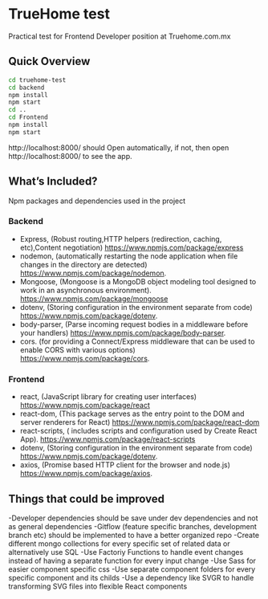 # TrueHome test
Practical test for Frontend Developer position at Truehome.com.mx
## Quick Overview

```sh
cd truehome-test
cd backend
npm install 
npm start
cd ..
cd Frontend
npm install 
npm start
```
http://localhost:8000/ should Open automatically, if not, then open http://localhost:8000/ to see the app.

## What’s Included?

Npm packages and dependencies used in the project

### Backend

- Express, (Robust routing,HTTP helpers (redirection, caching, etc),Content negotiation) https://www.npmjs.com/package/express
- nodemon, (automatically restarting the node application when file changes in the directory are detected) https://www.npmjs.com/package/nodemon.
- Mongoose, (Mongoose is a MongoDB object modeling tool designed to work in an asynchronous environment). https://www.npmjs.com/package/mongoose
- dotenv, (Storing configuration in the environment separate from code) https://www.npmjs.com/package/dotenv.
- body-parser, (Parse incoming request bodies in a middleware before your handlers) https://www.npmjs.com/package/body-parser.
- cors. (for providing a Connect/Express middleware that can be used to enable CORS with various options) https://www.npmjs.com/package/cors.

### Frontend

- react, (JavaScript library for creating user interfaces) https://www.npmjs.com/package/react
- react-dom, (This package serves as the entry point to the DOM and server renderers for React) https://www.npmjs.com/package/react-dom
- react-scripts, ( includes scripts and configuration used by Create React App). https://www.npmjs.com/package/react-scripts
- dotenv, (Storing configuration in the environment separate from code) https://www.npmjs.com/package/dotenv.
- axios, (Promise based HTTP client for the browser and node.js) https://www.npmjs.com/package/axios.

## Things that could be improved

-Developer dependencies should be save under dev dependencies and not as general dependencies
-Gitflow (feature specific branches, development branch etc) should be implemented to have a better organized repo
-Create different mongo collections for every specific set of related data or alternatively use SQL
-Use Factoriy Functions to handle event changes instead of having a separate function for every input change
-Use Sass for easier component specific css
-Use separate component folders for every specific component and its childs
-Use a dependency like SVGR to handle transforming SVG files into flexible React components